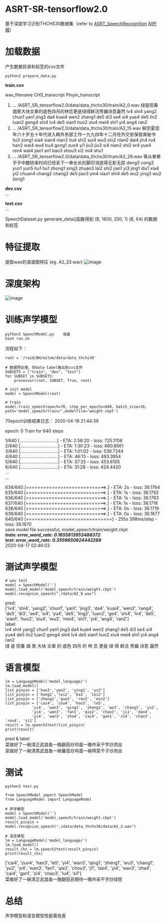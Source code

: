 # ASRT-SR-tensorflow2.0
基于深度学习识别THCHS30数据集（refer to [ASRT_SpeechRecognition](https://github.com/nl8590687/ASRT_SpeechRecognition) [AI柠檬](https://blog.ailemon.me/2018/08/29/asrt-a-chinese-speech-recognition-system/)）

# 加载数据
产生数据目录和标签的csv文件
 
	python3 prepare_data.py 


**train.csv**

wav_filename     CHS_transcript      Pinyin_transcript  
1. ... /ASRT_SR_tensorflow2.0/data/data_thchs30/train/A2_0.wav  绿是阳春烟景大块文章的底色四月的林峦更是绿得鲜活秀媚诗意盎然	lv4 shi4 yang2 chun1 yan1 jing3 da4 kuai4 wen2 zhang1 de5 di3 se4 si4 yue4 de5 lin2 luan2 geng4 shi4 lv4 de5 xian1 huo2 xiu4 mei4 shi1 yi4 ang4 ran2
2. ... /ASRT_SR_tensorflow2.0/data/data_thchs30/train/A2_15.wav	柳宗夏现年六十岁五十年代进入韩外务部工作一九九四年十二月任外交安保首席秘书	liu3 zong1 xia4 xian4 nian2 liu4 shi2 sui4 wu3 shi2 nian2 dai4 jin4 ru4 han2 wai4 wu4 bu4 gong1 zuo4 yi1 jiu3 jiu3 si4 nian2 shi2 er4 yue4 ren4 wai4 jiao1 an1 bao3 shou3 xi2 mi4 shu1
3. ... /ASRT_SR_tensorflow2.0/data/data_thchs30/train/A2_26.wav	等从晕晕乎乎中醒转来时间已经丢下一串长长的脚印消逝得无影无踪	deng3 cong2 yun1 yun5 hu1 hu1 zhong1 xing3 zhuan3 lai2 shi2 jian1 yi3 jing1 diu1 xia4 yi2 chuan4 chang2 chang2 de5 jiao3 yin4 xiao1 shi4 de5 wu2 ying3 wu2 zong1  

**dev.csv**  
...   

**test.csv**  
...  

SpeechDataset.py generate_data()函数得到  (B, 1600, 200, 1)  (B, 64) 的数据和标签


# 特征提取
提取wav的语谱图特征 (eg. A2_33.wav)
![image](image/spectrogram.png)


# 深度架构
![image](image/frame.png)


# 训练声学模型
	
	python3 SpeechModel.py    或者
	bash run.sh
	
流程如下：
    
    root = '/raid/BH/mitom/data/data_thchs30'
     
    # 数据预处理，将data-label输出到cvs文件
    SUBSETS = ["train", "dev", "test"]
    for SUBSET in SUBSETS:
        processor(root, SUBSET, True, root)
    
    # init model
    model = SpeechModel(root)
     
    # train
    model.train_speech(epoch=70, step_per_epochs=640, batch_size=16, path='model_speech/train/',modelfile='weight.ckpt')  
    
70epoch训练结果日志：
2020-04-16 21:44:39

epoch:  0
Train for 640 steps

  1/640 [..............................] - ETA: 2:58:20 - loss: 725.1706  
  2/640 [..............................] - ETA: 1:30:23 - loss: 660.8561  
  3/640 [..............................] - ETA: 1:01:02 - loss: 539.7244  
  4/640 [..............................] - ETA: 46:13 - loss: 493.3954    
  5/640 [..............................] - ETA: 37:25 - loss: 453.6105  
  6/640 [..............................] - ETA: 31:28 - loss: 424.4420  
  ...  
  ...  
  
634/640 [============================>.] - ETA: 2s - loss: 36.1764  
635/640 [============================>.] - ETA: 1s - loss: 36.1792  
636/640 [============================>.] - ETA: 1s - loss: 36.1763  
637/640 [============================>.] - ETA: 1s - loss: 36.1718  
638/640 [============================>.] - ETA: 0s - loss: 36.1719  
639/640 [============================>.] - ETA: 0s - loss: 36.1677  
640/640 [==============================] - 255s 398ms/step - loss: 36.1670  
save model file successful,  model_speech/train/weight.ckpt  
***train: error_word_rate:  0.1655813953488372***  
***test: error_word_rate:  0.3559650824442289***  
2020-04-17 02:46:03  

   

# 测试声学模型

    # wav test
    model = SpeechModel('')
    model.load_model('model_speech/train/weight.ckpt')
    model.recognize_speech("./data/A2_0.wav")  

pred:     
['lv4', 'shi4', 'yang2', 'chun1', 'yan1', 'jing3', 'da4', 'kuai4', 'wen2', 'rang4', 'de5', 'di3', 'se4', 'si4', 'yu4', 'de5', 'ling2', 'luan2', 'ge4', 'shi4', 'lv4', 'de5', 'xian1', 'huo2', 'xiu4', 'wu3', 'mei4', 'shi1', 'yi4', 'ang4', 'ran2']  
label:  
lv4 shi4 yang2 chun1 yan1 jing3 da4 kuai4 wen2 zhang1 de5 di3 se4 si4 yue4 de5 lin2 luan2 geng4 shi4 lv4 de5 xian1 huo2 xiu4 mei4 shi1 yi4 ang4 ran2  
绿 是 阳春 烟 景 大块 文章 的 底色 四月 的 林 峦 更是 绿 得 鲜活 秀媚 诗意 盎然

    
# 语言模型
	lm = LanguageModel('model_language/')
    lm.load_model()
    list_pinyin = ['kao3','yan2', 'ying1', 'yu3']
    list_pinyin = ['hong2','lei2', 'ba1', 'lei2']
    list_pinyin = ['zhong1','guo2', 'ren2', 'min2']
    list_pinyin = ['cai4', 'zuo4', 'hao3', 'le5', 
    			'yi4', 'wan3', 'qing1', 'zheng1', 'wu3', 'chang1', 'yu2', 
                'yi4', 'wan3', 'fan1', 'qie2', 'chao3', 'ji1', 'dan4',
                'yi4', 'wan3', 'zha4', 'cai4', 'gan1', 'zi4', 'chao3', 'rou4', 'si1']
    result = lm.speech2text(list_pinyin)
    print(result)

pred & label  
菜做好了一碗清正武昌鱼一晚翻茄炒鸡蛋一晚咋采干字炒肉丝  
菜做好了一碗清蒸武昌鱼一碗蕃茄炒鸡蛋一碗榨菜干子炒肉丝  

# 测试
	python3 test.py

	from SpeechModel import SpeechModel
	from LanguageModel import LanguageModel
	
	# 声学模型
	model = SpeechModel('')
	model.load_model('model_speech/train/weight.ckpt')
	result_pinyin = model.recognize_speech("./data/data_thchs30/data/A2_3.wav")
	
	# 语言模型
	lm = LanguageModel('model_language/')
	lm.load_model()
	result_chs = lm.speech2text(result_pinyin)
	print(result_chs)

['cai4', 'zuo4', 'hao3', 'le5', 'yi4', 'wan3', 'qing1', 'zheng1', 'wu3', 'chang1', 'yu2', 'yi4', 'wan3', 'fan1', 'qie2', 'chou3', 'ji1', 'dai4', 'yi4', 'wan3', 'zha4', 'cai4', 'gan1', 'zi4', 'chao3', 'lu4', 'si1']  
菜做好了一碗清正武昌鱼一晚翻茄丑期待一晚咋采干字炒绿思  

# 总结
声学模型和语言模型性能需改善
	





